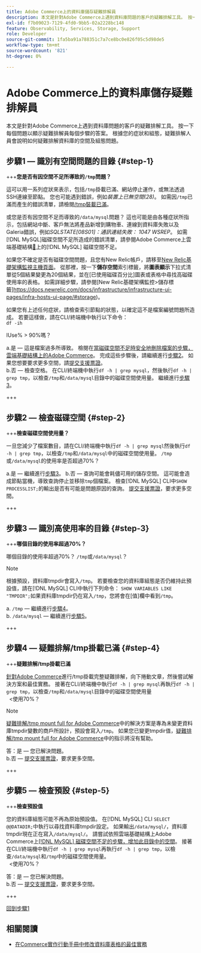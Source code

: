 ```yaml
---
title: Adobe Commerce上的資料庫儲存疑難排解員
description: 本文是針對Adobe Commerce上遇到資料庫問題的客戶的疑難排解工具。 按一下每個問題以顯示疑難排解員每個步驟的答案。 根據您的症狀和組態，疑難排解人員會說明如何疑難排解資料庫的空間及組態問題。
exl-id: f7b09023-7129-4fd0-9bb5-02a2228bc148
feature: Observability, Services, Storage, Support
role: Developer
source-git-commit: 1fa5ba91a788351c7a7ce8bc0e826f05c5d98de5
workflow-type: tm+mt
source-wordcount: '821'
ht-degree: 0%

---
```


# Adobe Commerce上的資料庫儲存疑難排解員

本文是針對Adobe Commerce上遇到資料庫問題的客戶的疑難排解工具。 按一下每個問題以顯示疑難排解員每個步驟的答案。 根據您的症狀和組態，疑難排解人員會說明如何疑難排解資料庫的空間及組態問題。

## 步驟1 — 識別有空間問題的目錄 {#step-1}

+++**您是否有因空間不足所導致的`/tmp`問題？**

這可以用一系列症狀來表示，包括`/tmp`掛載已滿、網站停止運作，或無法透過SSH連線至節點。 您也可能遇到錯誤，例如&#x200B;_裝置上已無空間(28)_。 如需因`/tmp`已滿而產生的錯誤清單，請檢閱[/tmp裝載已滿](/help/troubleshooting/miscellaneous/tmp-mount-full.md)。

或您是否有因空間不足而導致的`/data/mysql`問題？ 這也可能是由各種症狀所指示，包括網站中斷、客戶無法將產品新增到購物車、連線到資料庫失敗以及Galeria錯誤，例如&#x200B;_SQLSTATE\[08S01\]：通訊連結失敗： 1047 WSREP_。 如需[!DNL MySQL]磁碟空間不足所造成的錯誤清單，請參閱Adobe Commerce上雲端基礎結構[&#128279;](/help/troubleshooting/database/mysql-disk-space-is-low-on-magento-commerce-cloud.md)上的[!DNL MySQL] 磁碟空間不足。

如果您不確定是否有磁碟空間問題，且您有New Relic帳戶，請移至[New Relic基礎架構監視主機頁面](https://docs.newrelic.com/docs/infrastructure/infrastructure-ui-pages/infra-hosts-ui-page/)。 從那裡，按一下&#x200B;**儲存空間**&#x200B;索引標籤，將&#x200B;**圖表顯示**&#x200B;下拉式清單從5個結果變更為20個結果，並在[已使用磁碟百分比]圖表或表格中尋找高磁碟使用率的表格。 如需詳細步驟，請參閱[New Relic基礎架構監控>儲存標籤]https://docs.newrelic.com/docs/infrastructure/infrastructure-ui-pages/infra-hosts-ui-page/#storage)。

如果您有上述任何症狀，請檢查索引節點的狀態，以確定這不是檔案編號問題所造成。 若要這樣做，請在CLI/終端機中執行以下命令：\
`df -ih`

IUse% > 90%嗎？

a.是 — 這是檔案過多所導致。 檢閱在[當磁碟空間不足時安全地刪除檔案的步驟，雲端基礎結構上的Adobe Commerce](/help/troubleshooting/miscellaneous/safely-delete-files-when-out-of-disk-space-adobe-commerce-on-our-cloud-architecture.md)。 完成這些步驟後，請繼續進行[步驟2](#step-2)。 如果您想要要求更多空間，請[提交支援票證](/help/help-center-guide/help-center/magento-help-center-user-guide.md#submit-ticket)。\
b.否 — 檢查空格。 在CLI/終端機中執行`df -h | grep mysql`，然後執行`df -h | grep tmp`，以檢查`/tmp`和`/data/mysql`目錄中的磁碟空間使用量。 繼續進行[步驟3](#step-3)。

+++

## 步驟2 — 檢查磁碟空間 {#step-2}

+++**檢查磁碟空間使用量？**

一旦您減少了檔案數目，請在CLI/終端機中執行`df -h | grep mysql`然後執行`df -h | grep tmp`，以檢查`/tmp`和`/data/mysql`中的磁碟空間使用量。 `/tmp`或`/data/mysql`的使用率是否超過70%？

a.是 — 繼續進行[步驟3](#step-3)。
b.否 — 查詢可能會耗儘可用的儲存空間。 這可能會造成節點當機，導致查詢停止並移除`tmp`個檔案。 檢查[!DNL MySQL] CLI中`SHOW PROCESSLIST;`的輸出是否有可能是問題原因的查詢。 [提交支援票證](/help/help-center-guide/help-center/magento-help-center-user-guide.md#submit-ticket)，要求更多空間。

+++

## 步驟3 — 識別高使用率的目錄 {#step-3}

+++**哪個目錄的使用率超過70%？**

哪個目錄的使用率超過70%？ `/tmp`或`/data/mysql`？

>[!NOTE]
>
>根據預設，資料庫tmpdir會寫入`/tmp`。 若要檢查您的資料庫組態是否仍維持此預設值，請在[!DNL MySQL] CLI中執行下列命令： `SHOW VARIABLES LIKE "TMPDIR";`如果資料庫tmpdir仍在寫入`/tmp`，您將會在[值]欄中看到`/tmp`。

a. `/tmp` — 繼續進行[步驟4](#step-4)。 \
b. `/data/mysql` — 繼續進行[步驟5](#step-5)。

+++

## 步驟4 — 疑難排解/tmp掛載已滿 {#step-4}

+++**疑難排解/tmp掛載已滿**

[針對Adobe Commerce](/help/troubleshooting/miscellaneous/tmp-mount-full.md)進行/tmp掛載完整疑難排解，向下捲動文章，然後嘗試解決方案和最佳實務。 接著在CLI/終端機中執行`df -h | grep mysql`再執行`df -h | grep tmp`，以檢查`/tmp`和`/data/mysql`目錄中的磁碟空間使用量\
  &lt;使用70%？

>[!NOTE]
>
>[疑難排解/tmp mount full for Adobe Commerce](/help/troubleshooting/miscellaneous/tmp-mount-full.md)中的解決方案是專為未變更資料庫tmpdir變數的商戶所設計，預設會寫入`/tmp`。 如果您已變更tmpdir值，[疑難排解/tmp mount full for Adobe Commerce](/help/troubleshooting/miscellaneous/tmp-mount-full.md)中的指示將沒有幫助。

答：是 — 您已解決問題。 \
b.否 — [提交支援票證](/help/help-center-guide/help-center/magento-help-center-user-guide.md#submit-ticket)，要求更多空間。

+++

## 步驟5 — 檢查預設 {#step-5}

+++**檢查預設值**

您的資料庫組態可能不再為原始預設值。 在[!DNL MySQL] CLI `SELECT @@DATADIR;`中執行以尋找資料庫tmpdir設定。 如果輸出`/data/mysql/`，資料庫tmpdir現在正在寫入`/data/mysql/`。 請嘗試依照雲端基礎結構上Adobe Commerce上[[!DNL MySQL] 磁碟空間不足的步驟，增加此目錄中的空間](/help/troubleshooting/database/mysql-disk-space-is-low-on-magento-commerce-cloud.md)。 接著在CLI/終端機中執行`df -h | grep mysql`再執行`df -h | grep tmp`，以檢查`/data/mysql`和`/tmp`中的磁碟空間使用量。\
  &lt;使用70%？

答：是 — 您已解決問題。 \
b.否 — [提交支援票證](/help/help-center-guide/help-center/magento-help-center-user-guide.md#submit-ticket)，要求更多空間。

+++

[回到步驟1](#step-1)

## 相關閱讀

* [在Commerce實作行動手冊中修改資料庫表格的最佳實務](https://experienceleague.adobe.com/en/docs/commerce-operations/implementation-playbook/best-practices/development/modifying-core-and-third-party-tables#why-adobe-recommends-avoiding-modifications)
